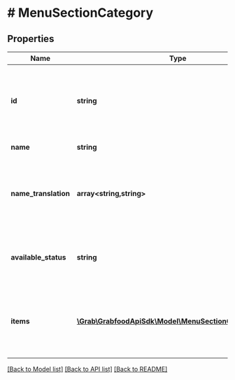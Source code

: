 # # MenuSectionCategory

## Properties

Name | Type | Description | Notes
------------ | ------------- | ------------- | -------------
**id** | **string** | The category&#39;s ID that is on the partner system. This ID should be unique with a min length of 1 and max of 64. |
**name** | **string** | The name of the category. |
**name_translation** | **array<string,string>** | Translation of the category name. Only support up to 1 translated language. Refer [Menu Translation](#section/Menu-Translation). | [optional]
**available_status** | **string** | The status for the category. Refer to FAQs for more details about [availableStatus](#section/Menu/What-is-availableStatus). |
**items** | [**\Grab\GrabfoodApiSdk\Model\MenuSectionCategoryItem[]**](MenuSectionCategoryItem.md) | An array of item JSON objects. Max 300 allowed per category. Refer to [Items](#items) for more information. |

[[Back to Model list]](../../README.md#models) [[Back to API list]](../../README.md#endpoints) [[Back to README]](../../README.md)
